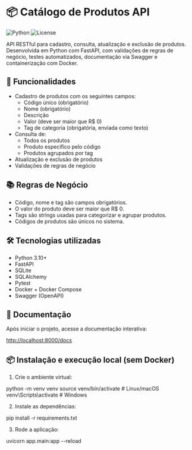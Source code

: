 # 📦 Catálogo de Produtos API

![Python](https://img.shields.io/badge/Python-3.10+-blue)
![License](https://img.shields.io/badge/license-MIT-green)


API RESTful para cadastro, consulta, atualização e exclusão de produtos. Desenvolvida em Python com FastAPI, com validações de regras de negócio, testes automatizados, documentação via Swagger e containerização com Docker.

## 🚀 Funcionalidades

- Cadastro de produtos com os seguintes campos:
  - Código único (obrigatório)
  - Nome (obrigatório)
  - Descrição
  - Valor (deve ser maior que R$ 0)
  - Tag de categoria (obrigatória, enviada como texto)
- Consulta de:
  - Todos os produtos
  - Produto específico pelo código
  - Produtos agrupados por tag
- Atualização e exclusão de produtos
- Validações de regras de negócio


## 📚 Regras de Negócio

- Código, nome e tag são campos obrigatórios.
- O valor do produto deve ser maior que R$ 0.
- Tags são strings usadas para categorizar e agrupar produtos.
- Códigos de produtos são únicos no sistema.


## 🛠️ Tecnologias utilizadas

- Python 3.10+
- FastAPI
- SQLite
- SQLAlchemy
- Pytest
- Docker + Docker Compose
- Swagger (OpenAPI)

## 📄 Documentação

Após iniciar o projeto, acesse a documentação interativa:

[http://localhost:8000/docs](http://localhost:8000/docs)

## 📦 Instalação e execução local (sem Docker)

1. Crie o ambiente virtual:

python -m venv venv
source venv/bin/activate  # Linux/macOS
venv\Scripts\activate     # Windows

2. Instale as dependências:

pip install -r requirements.txt

3. Rode a aplicação:

uvicorn app.main:app --reload
